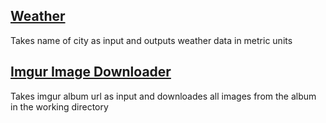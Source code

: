
<h2>
  <a href="https://github.com/SarthakU/DailyProgrammer/blob/master/Python/Daily064_difficult/Weather.py">Weather</a>
</h2>
Takes name of city as input and outputs weather data in metric units
</br>
<h2>
  <a href="https://github.com/SarthakU/DailyProgrammer/blob/master/Python/Daily025_diffucult/ImgurAlbumDownloader.py">Imgur Image Downloader</a>
</h2>
Takes imgur album url as input and downloades all images from the album in the working directory
